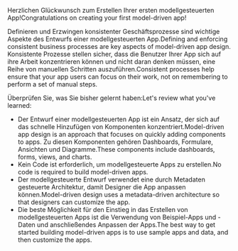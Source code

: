 <span data-ttu-id="55557-101">Herzlichen Glückwunsch zum Erstellen Ihrer ersten modellgesteuerten App!</span><span class="sxs-lookup"><span data-stu-id="55557-101">Congratulations on creating your first model-driven app!</span></span> 

<span data-ttu-id="55557-102">Definieren und Erzwingen konsistenter Geschäftsprozesse sind wichtige Aspekte des Entwurfs einer modellgesteuerten App.</span><span class="sxs-lookup"><span data-stu-id="55557-102">Defining and enforcing consistent business processes are key aspects of model-driven app design.</span></span> <span data-ttu-id="55557-103">Konsistente Prozesse stellen sicher, dass die Benutzer Ihrer App sich auf ihre Arbeit konzentrieren können und nicht daran denken müssen, eine Reihe von manuellen Schritten auszuführen.</span><span class="sxs-lookup"><span data-stu-id="55557-103">Consistent processes help ensure that your app users can focus on their work, not on remembering to perform a set of manual steps.</span></span>

<span data-ttu-id="55557-104">Überprüfen Sie, was Sie bisher gelernt haben:</span><span class="sxs-lookup"><span data-stu-id="55557-104">Let's review what you've learned:</span></span>

- <span data-ttu-id="55557-105">Der Entwurf einer modellgesteuerten App ist ein Ansatz, der sich auf das schnelle Hinzufügen von Komponenten konzentriert.</span><span class="sxs-lookup"><span data-stu-id="55557-105">Model-driven app design is an approach that focuses on quickly adding components to apps.</span></span> <span data-ttu-id="55557-106">Zu diesen Komponenten gehören Dashboards, Formulare, Ansichten und Diagramme.</span><span class="sxs-lookup"><span data-stu-id="55557-106">These components include dashboards, forms, views, and charts.</span></span> 
- <span data-ttu-id="55557-107">Kein Code ist erforderlich, um modellgesteuerte Apps zu erstellen.</span><span class="sxs-lookup"><span data-stu-id="55557-107">No code is required to build model-driven apps.</span></span>
- <span data-ttu-id="55557-108">Der modellgesteuerte Entwurf verwendet eine durch Metadaten gesteuerte Architektur, damit Designer die App anpassen können.</span><span class="sxs-lookup"><span data-stu-id="55557-108">Model-driven design uses a metadata-driven architecture so that designers can customize the app.</span></span>
- <span data-ttu-id="55557-109">Die beste Möglichkeit für den Einstieg in das Erstellen von modellgesteuerten Apps ist die Verwendung von Beispiel-Apps und -Daten und anschließendes Anpassen der Apps.</span><span class="sxs-lookup"><span data-stu-id="55557-109">The best way to get started building model-driven apps is to use sample apps and data, and then customize the apps.</span></span>